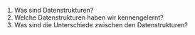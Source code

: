 1. Was sind Datenstrukturen?
2. Welche Datenstrukturen haben wir kennengelernt?
3. Was sind die Unterschiede zwischen den Datenstrukturen?
